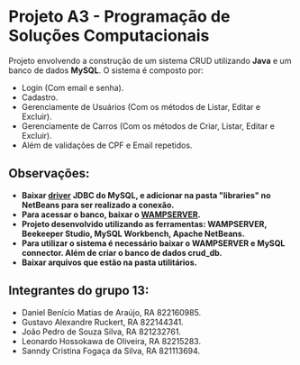 # Projeto A3 - Programação de Soluções Computacionais

Projeto envolvendo a construção de um sistema CRUD utilizando **Java** e um banco de dados **MySQL**.
O sistema é composto por:
- Login (Com email e senha).
- Cadastro.
- Gerenciamente de Usuários (Com os métodos de Listar, Editar e Excluir).
- Gerenciamente de Carros (Com os métodos de Criar, Listar, Editar e Excluir).
- Além de validações de CPF e Email repetidos.

## Observações:
- **Baixar [driver](https://dev.mysql.com/downloads/connector/j/) JDBC do MySQL, e adicionar na pasta "libraries" no NetBeans para ser realizado a conexão.**
- **Para acessar o banco, baixar o [WAMPSERVER](https://sourceforge.net/projects/wampserver/files/WampServer%203/WampServer%203.0.0/wampserver3.3.2_x64.exe/download).**
- **Projeto desenvolvido utilizando as ferramentas: WAMPSERVER, Beekeeper Studio, MySQL Workbench, Apache NetBeans.**
- **Para utilizar o sistema é necessário baixar o WAMPSERVER e MySQL connector. Além de criar o banco de dados crud_db.**
- **Baixar arquivos que estão na pasta utilitários.**

## Integrantes do grupo 13:

- Daniel Benício Matias de Araújo, RA 822160985.
- Gustavo Alexandre Ruckert, RA 822144341.
- João Pedro de Souza Silva, RA 821232761.
- Leonardo Hossokawa de Oliveira, RA 82215283.
- Sanndy Cristina Fogaça da Silva, RA 821113694.
